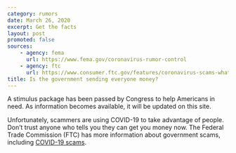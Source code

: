 ```yaml
---
category: rumors
date: March 26, 2020
excerpt: Get the facts
layout: post
promoted: false
sources:
    - agency: fema
      url: https://www.fema.gov/coronavirus-rumor-control
    - agency: ftc
      url: https://www.consumer.ftc.gov/features/coronavirus-scams-what-ftc-doing
title: Is the government sending everyone money?
---
```


A stimulus package has been passed by Congress to help Americans in need. As information becomes available, it will be updated on this site.

Unfortunately, scammers are using COVID-19 to take advantage of people. Don’t trust anyone who tells you they can get you money now. The Federal Trade Commission (FTC) has more information about government scams, including [COVID-19 scams](https://www.consumer.ftc.gov/features/coronavirus-scams-what-ftc-doing).
